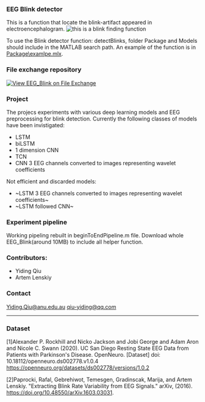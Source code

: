 ### EEG Blink detector
This is a function that locate the blink-artifact appeared in electroencephalogram.
![this is a blink finding function](https://user-images.githubusercontent.com/70067693/233838531-fb55a615-9206-460e-a13d-1cd7e9d054cd.png)

To use the Blink detector function: detectBlinks, folder Package and Models should include in the MATLAB search path.
An example of the function is in [Package\examlpe.mlx](Package/example.mlx). 

### File exchange repository
[![View EEG_Blink on File Exchange](https://www.mathworks.com/matlabcentral/images/matlab-file-exchange.svg)](https://au.mathworks.com/matlabcentral/fileexchange/120873-eeg_blink)

### Project
The projecs experiments with various deep learning models and EEG preprocessing for blink detection.
Currently the following classes of models have been invistigated:
* LSTM 
* biLSTM
* 1 dimension CNN
* TCN 
* CNN 3 EEG channels converted to images representing wavelet coefficients 

Not efficient and discarded models:
* ~LSTM 3 EEG channels converted to images representing wavelet coefficients~
* ~LSTM followed CNN~

### Experiment pipeline
Working pipeling rebuilt in beginToEndPipeline.m file. Download whole EEG_Blink(around 10MB) to include all helper function.





### Contributors:
* Yiding Qiu
* Artem Lenskiy


### Contact
Yiding.Qiu@anu.edu.au
qiu-yiding@qq.com

-----
### Dataset


[1]Alexander P. Rockhill and Nicko Jackson and Jobi George and Adam Aron and Nicole C. Swann (2020). UC San Diego Resting State EEG Data from Patients with Parkinson's Disease. OpenNeuro. [Dataset] doi: 10.18112/openneuro.ds002778.v1.0.4
https://openneuro.org/datasets/ds002778/versions/1.0.2

[2]Paprocki, Rafal, Gebrehiwot, Temesgen, Gradinscak, Marija, and Artem Lenskiy. "Extracting Blink Rate Variability from EEG Signals." arXiv, (2016). https://doi.org/10.48550/arXiv.1603.03031.
